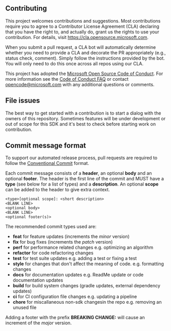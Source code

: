 ## Contributing

This project welcomes contributions and suggestions.  Most contributions require you to agree to a
Contributor License Agreement (CLA) declaring that you have the right to, and actually do, grant us
the rights to use your contribution. For details, visit https://cla.opensource.microsoft.com.

When you submit a pull request, a CLA bot will automatically determine whether you need to provide
a CLA and decorate the PR appropriately (e.g., status check, comment). Simply follow the instructions
provided by the bot. You will only need to do this once across all repos using our CLA.

This project has adopted the [Microsoft Open Source Code of Conduct](https://opensource.microsoft.com/codeofconduct/).
For more information see the [Code of Conduct FAQ](https://opensource.microsoft.com/codeofconduct/faq/) or
contact [opencode@microsoft.com](mailto:opencode@microsoft.com) with any additional questions or comments.

## File issues

The best way to get started with a contribution is to start a dialog with the owners of this repository. Sometimes features will be under development or out of scope for this SDK and it's best to check before starting work on contribution.

## Commit message format

To support our automated release process, pull requests are required to follow the [Conventional Commit](https://www.conventionalcommits.org/en/v1.0.0/)
format.

Each commit message consists of a **header**, an optional **body** and an optional **footer**. The header is the first line of the commit and
MUST have a **type** (see below for a list of types) and a **description**. An optional **scope** can be added to the header to give extra context.

```
<type>[optional scope]: <short description>
<BLANK LINE>
<optional body>
<BLANK LINE>
<optional footer(s)>
```

The recommended commit types used are:

- **feat** for feature updates (increments the _minor_ version)
- **fix** for bug fixes (increments the _patch_ version)
- **perf** for performance related changes e.g. optimizing an algorithm
- **refactor** for code refactoring changes
- **test** for test suite updates e.g. adding a test or fixing a test
- **style** for changes that don't affect the meaning of code. e.g. formatting changes
- **docs** for documentation updates e.g. ReadMe update or code documentation updates
- **build** for build system changes (gradle updates, external dependency updates)
- **ci** for CI configuration file changes e.g. updating a pipeline
- **chore** for miscallaneous non-sdk changesin the repo e.g. removing an unused file

Adding a footer with the prefix **BREAKING CHANGE:** will cause an increment of the _major_ version.